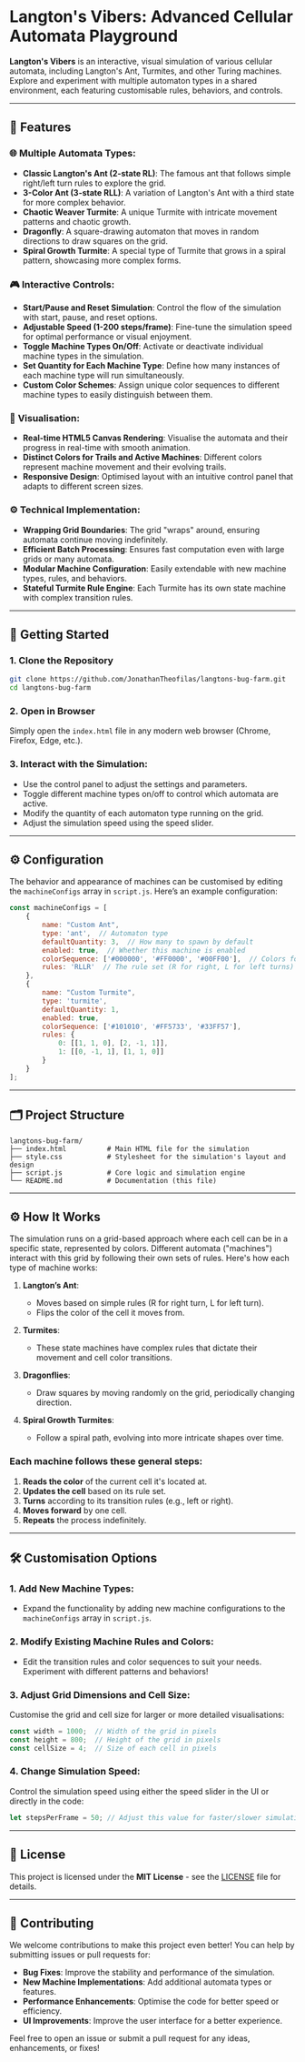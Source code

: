 # Langton's Vibers: Advanced Cellular Automata Playground

**Langton's Vibers** is an interactive, visual simulation of various cellular automata, including Langton's Ant, Turmites, and other Turing machines. Explore and experiment with multiple automaton types in a shared environment, each featuring customisable rules, behaviors, and controls.

---

## 🚀 Features

### 🌐 **Multiple Automata Types**:

* **Classic Langton's Ant (2-state RL)**: The famous ant that follows simple right/left turn rules to explore the grid.
* **3-Color Ant (3-state RLL)**: A variation of Langton's Ant with a third state for more complex behavior.
* **Chaotic Weaver Turmite**: A unique Turmite with intricate movement patterns and chaotic growth.
* **Dragonfly**: A square-drawing automaton that moves in random directions to draw squares on the grid.
* **Spiral Growth Turmite**: A special type of Turmite that grows in a spiral pattern, showcasing more complex forms.

### 🎮 **Interactive Controls**:

* **Start/Pause and Reset Simulation**: Control the flow of the simulation with start, pause, and reset options.
* **Adjustable Speed (1-200 steps/frame)**: Fine-tune the simulation speed for optimal performance or visual enjoyment.
* **Toggle Machine Types On/Off**: Activate or deactivate individual machine types in the simulation.
* **Set Quantity for Each Machine Type**: Define how many instances of each machine type will run simultaneously.
* **Custom Color Schemes**: Assign unique color sequences to different machine types to easily distinguish between them.

### 🔎 **Visualisation**:

* **Real-time HTML5 Canvas Rendering**: Visualise the automata and their progress in real-time with smooth animation.
* **Distinct Colors for Trails and Active Machines**: Different colors represent machine movement and their evolving trails.
* **Responsive Design**: Optimised layout with an intuitive control panel that adapts to different screen sizes.

### ⚙️ **Technical Implementation**:

* **Wrapping Grid Boundaries**: The grid "wraps" around, ensuring automata continue moving indefinitely.
* **Efficient Batch Processing**: Ensures fast computation even with large grids or many automata.
* **Modular Machine Configuration**: Easily extendable with new machine types, rules, and behaviors.
* **Stateful Turmite Rule Engine**: Each Turmite has its own state machine with complex transition rules.

---

## 🏁 Getting Started

### 1. **Clone the Repository**

```bash
git clone https://github.com/JonathanTheofilas/langtons-bug-farm.git
cd langtons-bug-farm
```

### 2. **Open in Browser**

Simply open the `index.html` file in any modern web browser (Chrome, Firefox, Edge, etc.).

### 3. **Interact with the Simulation**:

* Use the control panel to adjust the settings and parameters.
* Toggle different machine types on/off to control which automata are active.
* Modify the quantity of each automaton type running on the grid.
* Adjust the simulation speed using the speed slider.

---

## ⚙️ Configuration

The behavior and appearance of machines can be customised by editing the `machineConfigs` array in `script.js`. Here’s an example configuration:

```javascript
const machineConfigs = [
    {
        name: "Custom Ant",
        type: 'ant',  // Automaton type
        defaultQuantity: 3,  // How many to spawn by default
        enabled: true,  // Whether this machine is enabled
        colorSequence: ['#000000', '#FF0000', '#00FF00'],  // Colors for each state
        rules: 'RLLR'  // The rule set (R for right, L for left turns)
    },
    {
        name: "Custom Turmite",
        type: 'turmite',
        defaultQuantity: 1,
        enabled: true,
        colorSequence: ['#101010', '#FF5733', '#33FF57'],
        rules: {
            0: [[1, 1, 0], [2, -1, 1]],
            1: [[0, -1, 1], [1, 1, 0]]
        }
    }
];
```

---

## 🗂️ Project Structure

```text
langtons-bug-farm/
├── index.html          # Main HTML file for the simulation
├── style.css           # Stylesheet for the simulation's layout and design
├── script.js           # Core logic and simulation engine
└── README.md           # Documentation (this file)
```

---

## ⚙️ How It Works

The simulation runs on a grid-based approach where each cell can be in a specific state, represented by colors. Different automata ("machines") interact with this grid by following their own sets of rules. Here's how each type of machine works:

1. **Langton’s Ant**:

   * Moves based on simple rules (R for right turn, L for left turn).
   * Flips the color of the cell it moves from.
2. **Turmites**:

   * These state machines have complex rules that dictate their movement and cell color transitions.
3. **Dragonflies**:

   * Draw squares by moving randomly on the grid, periodically changing direction.
4. **Spiral Growth Turmites**:

   * Follow a spiral path, evolving into more intricate shapes over time.

### Each machine follows these general steps:

1. **Reads the color** of the current cell it's located at.
2. **Updates the cell** based on its rule set.
3. **Turns** according to its transition rules (e.g., left or right).
4. **Moves forward** by one cell.
5. **Repeats** the process indefinitely.

---

## 🛠️ Customisation Options

### 1. **Add New Machine Types**:

* Expand the functionality by adding new machine configurations to the `machineConfigs` array in `script.js`.

### 2. **Modify Existing Machine Rules and Colors**:

* Edit the transition rules and color sequences to suit your needs. Experiment with different patterns and behaviors!

### 3. **Adjust Grid Dimensions and Cell Size**:

Customise the grid and cell size for larger or more detailed visualisations:

```javascript
const width = 1000;  // Width of the grid in pixels
const height = 800;  // Height of the grid in pixels
const cellSize = 4;  // Size of each cell in pixels
```

### 4. **Change Simulation Speed**:

Control the simulation speed using either the speed slider in the UI or directly in the code:

```javascript
let stepsPerFrame = 50; // Adjust this value for faster/slower simulations
```

---

## 📜 License

This project is licensed under the **MIT License** - see the [LICENSE](LICENSE) file for details.

---

## 🤝 Contributing

We welcome contributions to make this project even better! You can help by submitting issues or pull requests for:

* **Bug Fixes**: Improve the stability and performance of the simulation.
* **New Machine Implementations**: Add additional automata types or features.
* **Performance Enhancements**: Optimise the code for better speed or efficiency.
* **UI Improvements**: Improve the user interface for a better experience.

Feel free to open an issue or submit a pull request for any ideas, enhancements, or fixes!
